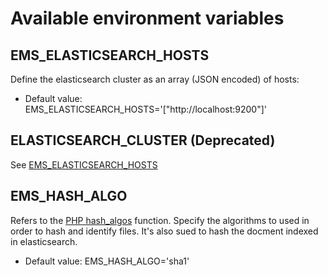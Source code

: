 # Available environment variables

## <a name="EMS_ELASTICSEARCH_HOSTS">EMS_ELASTICSEARCH_HOSTS</a>
Define the elasticsearch cluster as an array (JSON encoded) of hosts:
- Default value: EMS_ELASTICSEARCH_HOSTS='["http://localhost:9200"]'

## ELASTICSEARCH_CLUSTER (Deprecated)
See [EMS_ELASTICSEARCH_HOSTS](#EMS_ELASTICSEARCH_HOSTS)

## EMS_HASH_ALGO
Refers to the [PHP hash_algos](https://www.php.net/manual/fr/function.hash-algos.php) function. Specify the algorithms to used in order to hash and identify files. It's also sued to hash the docment indexed in elasticsearch.
- Default value: EMS_HASH_ALGO='sha1'